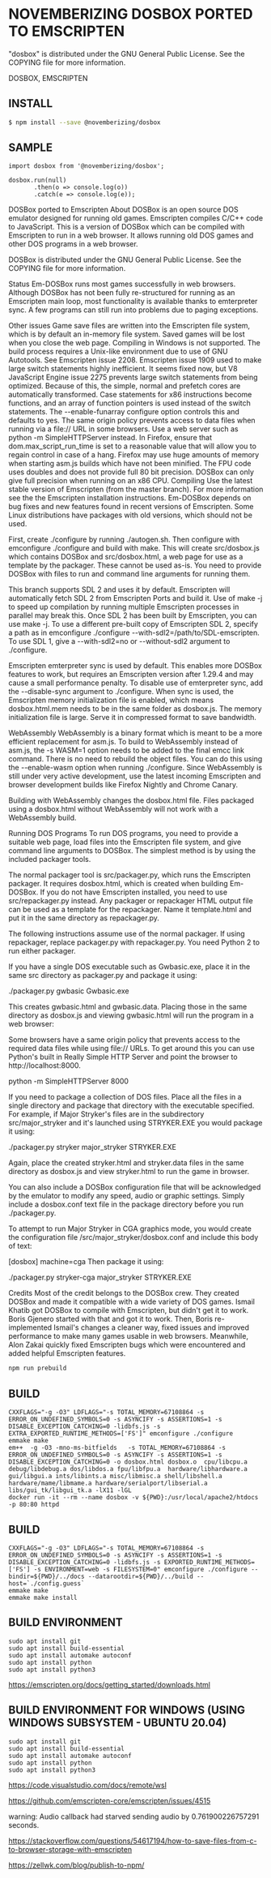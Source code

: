 __NOVEMBERIZING DOSBOX PORTED TO EMSCRIPTEN__
=============================================



"dosbox" is distributed under the GNU General Public License.
See the COPYING file for more information.


DOSBOX, EMSCRIPTEN

## __INSTALL__

```sh
$ npm install --save @novemberizing/dosbox
```

## __SAMPLE__

```
import dosbox from '@novemberizing/dosbox';

dosbox.run(null)
       .then(o => console.log(o))
       .catch(e => console.log(e));
```




DOSBox ported to Emscripten
About
DOSBox is an open source DOS emulator designed for running old games. Emscripten compiles C/C++ code to JavaScript. This is a version of DOSBox which can be compiled with Emscripten to run in a web browser. It allows running old DOS games and other DOS programs in a web browser.

DOSBox is distributed under the GNU General Public License. See the COPYING file for more information.

Status
Em-DOSBox runs most games successfully in web browsers. Although DOSBox has not been fully re-structured for running as an Emscripten main loop, most functionality is available thanks to emterpreter sync. A few programs can still run into problems due to paging exceptions.

Other issues
Game save files are written into the Emscripten file system, which is by default an in-memory file system. Saved games will be lost when you close the web page.
Compiling in Windows is not supported. The build process requires a Unix-like environment due to use of GNU Autotools. See Emscripten issue 2208.
Emscripten issue 1909 used to make large switch statements highly inefficient. It seems fixed now, but V8 JavaScript Engine issue 2275 prevents large switch statements from being optimized. Because of this, the simple, normal and prefetch cores are automatically transformed. Case statements for x86 instructions become functions, and an array of function pointers is used instead of the switch statements. The --enable-funarray configure option controls this and defaults to yes.
The same origin policy prevents access to data files when running via a file:// URL in some browsers. Use a web server such as python -m SimpleHTTPServer instead.
In Firefox, ensure that dom.max_script_run_time is set to a reasonable value that will allow you to regain control in case of a hang.
Firefox may use huge amounts of memory when starting asm.js builds which have not been minified.
The FPU code uses doubles and does not provide full 80 bit precision. DOSBox can only give full precision when running on an x86 CPU.
Compiling
Use the latest stable version of Emscripten (from the master branch). For more information see the the Emscripten installation instructions. Em-DOSBox depends on bug fixes and new features found in recent versions of Emscripten. Some Linux distributions have packages with old versions, which should not be used.

First, create ./configure by running ./autogen.sh. Then configure with emconfigure ./configure and build with make. This will create src/dosbox.js which contains DOSBox and src/dosbox.html, a web page for use as a template by the packager. These cannot be used as-is. You need to provide DOSBox with files to run and command line arguments for running them.

This branch supports SDL 2 and uses it by default. Emscripten will automatically fetch SDL 2 from Emscripten Ports and build it. Use of make -j to speed up compilation by running multiple Emscripten processes in parallel may break this. Once SDL 2 has been built by Emscripten, you can use make -j. To use a different pre-built copy of Emscripten SDL 2, specify a path as in emconfigure ./configure --with-sdl2=/path/to/SDL-emscripten. To use SDL 1, give a --with-sdl2=no or --without-sdl2 argument to ./configure.

Emscripten emterpreter sync is used by default. This enables more DOSBox features to work, but requires an Emscripten version after 1.29.4 and may cause a small performance penalty. To disable use of emterpreter sync, add the --disable-sync argument to ./configure. When sync is used, the Emscripten memory initialization file is enabled, which means dosbox.html.mem needs to be in the same folder as dosbox.js. The memory initialization file is large. Serve it in compressed format to save bandwidth.

WebAssembly
WebAssembly is a binary format which is meant to be a more efficient replacement for asm.js. To build to WebAssembly instead of asm.js, the -s WASM=1 option needs to be added to the final emcc link command. There is no need to rebuild the object files. You can do this using the --enable-wasm option when running ./configure. Since WebAssembly is still under very active development, use the latest incoming Emscripten and browser development builds like Firefox Nightly and Chrome Canary.

Building with WebAssembly changes the dosbox.html file. Files packaged using a dosbox.html without WebAssembly will not work with a WebAssembly build.

Running DOS Programs
To run DOS programs, you need to provide a suitable web page, load files into the Emscripten file system, and give command line arguments to DOSBox. The simplest method is by using the included packager tools.

The normal packager tool is src/packager.py, which runs the Emscripten packager. It requires dosbox.html, which is created when building Em-DOSBox. If you do not have Emscripten installed, you need to use src/repackager.py instead. Any packager or repackager HTML output file can be used as a template for the repackager. Name it template.html and put it in the same directory as repackager.py.

The following instructions assume use of the normal packager. If using repackager, replace packager.py with repackager.py. You need Python 2 to run either packager.

If you have a single DOS executable such as Gwbasic.exe, place it in the same src directory as packager.py and package it using:

./packager.py gwbasic Gwbasic.exe

This creates gwbasic.html and gwbasic.data. Placing those in the same directory as dosbox.js and viewing gwbasic.html will run the program in a web browser:

Some browsers have a same origin policy that prevents access to the required data files while using file:// URLs. To get around this you can use Python's built in Really Simple HTTP Server and point the browser to http://localhost:8000.

python -m SimpleHTTPServer 8000

If you need to package a collection of DOS files. Place all the files in a single directory and package that directory with the executable specified. For example, if Major Stryker's files are in the subdirectory src/major_stryker and it's launched using STRYKER.EXE you would package it using:

./packager.py stryker major_stryker STRYKER.EXE

Again, place the created stryker.html and stryker.data files in the same directory as dosbox.js and view stryker.html to run the game in browser.

You can also include a DOSBox configuration file that will be acknowledged by the emulator to modify any speed, audio or graphic settings. Simply include a dosbox.conf text file in the package directory before you run ./packager.py.

To attempt to run Major Stryker in CGA graphics mode, you would create the configuration file /src/major_stryker/dosbox.conf and include this body of text:

[dosbox]
machine=cga
Then package it using:

./packager.py stryker-cga major_stryker STRYKER.EXE

Credits
Most of the credit belongs to the DOSBox crew. They created DOSBox and made it compatible with a wide variety of DOS games. Ismail Khatib got DOSBox to compile with Emscripten, but didn't get it to work. Boris Gjenero started with that and got it to work. Then, Boris re-implemented Ismail's changes a cleaner way, fixed issues and improved performance to make many games usable in web browsers. Meanwhile, Alon Zakai quickly fixed Emscripten bugs which were encountered and added helpful Emscripten features.






```sh
npm run prebuild
```



## BUILD

```
CXXFLAGS="-g -O3" LDFLAGS="-s TOTAL_MEMORY=67108864 -s ERROR_ON_UNDEFINED_SYMBOLS=0 -s ASYNCIFY -s ASSERTIONS=1 -s DISABLE_EXCEPTION_CATCHING=0 -lidbfs.js -s EXTRA_EXPORTED_RUNTIME_METHODS=['FS']" emconfigure ./configure
emmake make
em++  -g -O3 -mno-ms-bitfields   -s TOTAL_MEMORY=67108864 -s ERROR_ON_UNDEFINED_SYMBOLS=0 -s ASYNCIFY -s ASSERTIONS=1 -s DISABLE_EXCEPTION_CATCHING=0 -o dosbox.html dosbox.o  cpu/libcpu.a debug/libdebug.a dos/libdos.a fpu/libfpu.a  hardware/libhardware.a gui/libgui.a ints/libints.a misc/libmisc.a shell/libshell.a hardware/mame/libmame.a hardware/serialport/libserial.a libs/gui_tk/libgui_tk.a -lX11 -lGL
docker run -it --rm --name dosbox -v ${PWD}:/usr/local/apache2/htdocs -p 80:80 httpd
```

## BUILD

```
CXXFLAGS="-g -O3" LDFLAGS="-s TOTAL_MEMORY=67108864 -s ERROR_ON_UNDEFINED_SYMBOLS=0 -s ASYNCIFY -s ASSERTIONS=1 -s DISABLE_EXCEPTION_CATCHING=0 -lidbfs.js -s EXPORTED_RUNTIME_METHODS=['FS'] -s ENVIRONMENT=web -s FILESYSTEM=0" emconfigure ./configure --bindir=${PWD}/../docs --datarootdir=${PWD}/../build --host=`./config.guess`
emmake make
emmake make install
```



## BUILD ENVIRONMENT

```
sudo apt install git
sudo apt install build-essential
sudo apt install automake autoconf
sudo apt install python
sudo apt install python3
```

https://emscripten.org/docs/getting_started/downloads.html

## BUILD ENVIRONMENT FOR WINDOWS (USING WINDOWS SUBSYSTEM - UBUNTU 20.04)

```
sudo apt install git
sudo apt install build-essential
sudo apt install automake autoconf
sudo apt install python
sudo apt install python3
```

https://code.visualstudio.com/docs/remote/wsl

https://github.com/emscripten-core/emscripten/issues/4515

warning: Audio callback had starved sending audio by 0.761900226757291 seconds.

https://stackoverflow.com/questions/54617194/how-to-save-files-from-c-to-browser-storage-with-emscripten

https://zellwk.com/blog/publish-to-npm/
